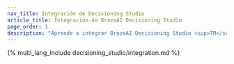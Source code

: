 ```yaml
---
nav_title: Integración de Decisioning Studio
article_title: Integración de BrazeAI Decisioning Studio
page_order: 1
description: "Aprende a integrar BrazeAI Decisioning Studio <sup>TM</sup> en Braze y asóciate con el equipo de Servicios Expertos en IA para crear agentes que apliquen la IA a la toma de decisiones 1:1 para mejorar tus métricas empresariales clave."
---
```


{% multi_lang_include decisioning_studio/integration.md %}
